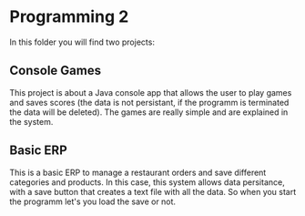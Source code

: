 # Programming 2
In this folder you will find two projects:
## Console Games
This project is about a Java console app that allows the user to play games and saves scores (the data is not persistant, if the programm is terminated the data will be deleted).
The games are really simple and are explained in the system.
## Basic ERP
This is a basic ERP to manage a restaurant orders and save different categories and products. In this case, this system allows data persitance, with a save button that creates a text file
with all the data. So when you start the programm let's you load the save or not.
